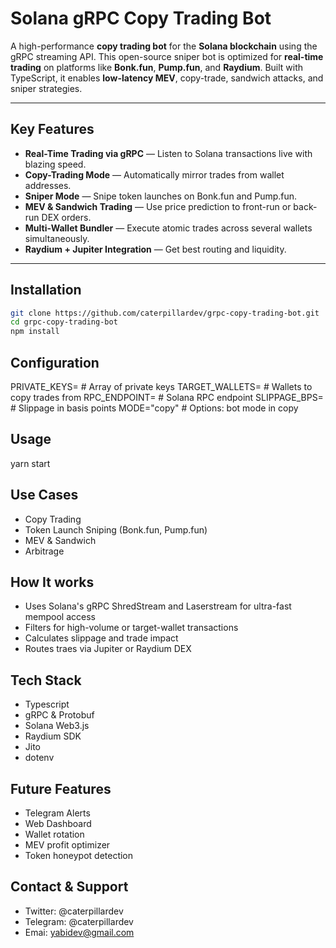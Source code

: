 # Solana gRPC Copy Trading Bot

A high-performance **copy trading bot** for the **Solana blockchain** using the gRPC streaming API. This open-source sniper bot is optimized for **real-time trading** on platforms like **Bonk.fun**, **Pump.fun**, and **Raydium**. Built with TypeScript, it enables **low-latency MEV**, copy-trade, sandwich attacks, and sniper strategies.

---

## Key Features

- **Real-Time Trading via gRPC** — Listen to Solana transactions live with blazing speed.
- **Copy-Trading Mode** — Automatically mirror trades from wallet addresses.
- **Sniper Mode** — Snipe token launches on Bonk.fun and Pump.fun.
- **MEV & Sandwich Trading** — Use price prediction to front-run or back-run DEX orders.
- **Multi-Wallet Bundler** — Execute atomic trades across several wallets simultaneously.
- **Raydium + Jupiter Integration** — Get best routing and liquidity.

---

## Installation

```bash
git clone https://github.com/caterpillardev/grpc-copy-trading-bot.git
cd grpc-copy-trading-bot
npm install

```
## Configuration
PRIVATE_KEYS=         # Array of private keys
TARGET_WALLETS=       # Wallets to copy trades from
RPC_ENDPOINT=         # Solana RPC endpoint
SLIPPAGE_BPS=         # Slippage in basis points
MODE="copy"           # Options: bot mode in copy

## Usage

yarn start

## Use Cases

 - Copy Trading                             
 - Token Launch Sniping (Bonk.fun, Pump.fun) 
 - MEV & Sandwich                           
 - Arbitrage    

## How It works
- Uses Solana's gRPC ShredStream and Laserstream for ultra-fast mempool access
- Filters for high-volume or target-wallet transactions
- Calculates slippage and trade impact
- Routes traes via Jupiter or Raydium DEX

## Tech Stack
- Typescript                         
- gRPC & Protobuf
- Solana Web3.js
- Raydium SDK
- Jito
- dotenv
## Future Features
- Telegram Alerts
- Web Dashboard
- Wallet rotation
- MEV profit optimizer
- Token honeypot detection
## Contact & Support
- Twitter: @caterpillardev
- Telegram: @caterpillardev
- Emai: yabidev@gmail.com

